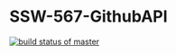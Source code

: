 # SSW-567-GithubAPI
[![build status of master](https://app.travis-ci.com/vincenzosusi/SSW-567-GithubAPI.svg?branch=main)](https://app.travis-ci.com/vincenzosusi/SSW-567-GithubAPI)
